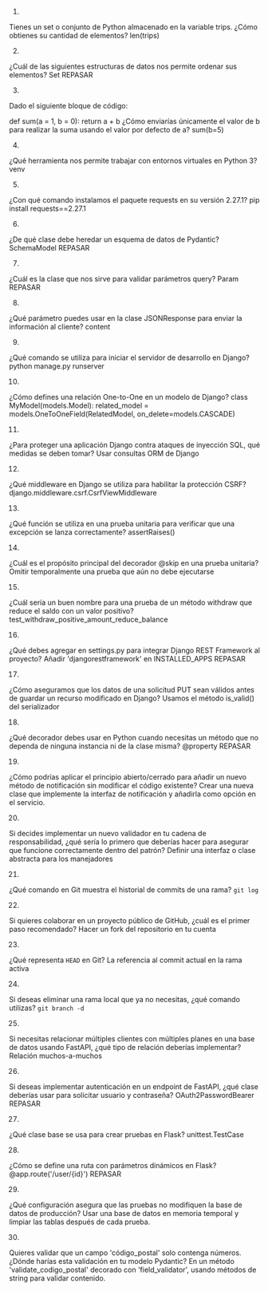 1.
Tienes un set o conjunto de Python almacenado en la variable trips. ¿Cómo obtienes su cantidad de elementos?
len(trips)

2.
¿Cuál de las siguientes estructuras de datos nos permite ordenar sus elementos?
Set
REPASAR

3.
Dado el siguiente bloque de código:

def sum(a = 1, b = 0):
  return a + b
¿Cómo enviarías únicamente el valor de b para realizar la suma usando el valor por defecto de a?
sum(b=5)

4.
¿Qué herramienta nos permite trabajar con entornos virtuales en Python 3?
venv

5.
¿Con qué comando instalamos el paquete requests en su versión 2.27.1?
pip install requests==2.27.1

6.
¿De qué clase debe heredar un esquema de datos de Pydantic?
SchemaModel
REPASAR

7.
¿Cuál es la clase que nos sirve para validar parámetros query?
Param
REPASAR

8.
¿Qué parámetro puedes usar en la clase JSONResponse para enviar la información al cliente?
content

9.
¿Qué comando se utiliza para iniciar el servidor de desarrollo en Django?
python manage.py runserver

10.
¿Cómo defines una relación One-to-One en un modelo de Django?
class MyModel(models.Model): related_model = models.OneToOneField(RelatedModel, on_delete=models.CASCADE)

11.
¿Para proteger una aplicación Django contra ataques de inyección SQL, qué medidas se deben tomar?
Usar consultas ORM de Django


12.
¿Qué middleware en Django se utiliza para habilitar la protección CSRF?
django.middleware.csrf.CsrfViewMiddleware


13.
¿Qué función se utiliza en una prueba unitaria para verificar que una excepción se lanza correctamente?
assertRaises()


14.
¿Cuál es el propósito principal del decorador @skip en una prueba unitaria?
Omitir temporalmente una prueba que aún no debe ejecutarse


15.
¿Cuál sería un buen nombre para una prueba de un método withdraw que reduce el saldo con un valor positivo?
test_withdraw_positive_amount_reduce_balance


16.
¿Qué debes agregar en settings.py para integrar Django REST Framework al proyecto?
Añadir 'djangorestframework' en INSTALLED_APPS
REPASAR

17.
¿Cómo aseguramos que los datos de una solicitud PUT sean válidos antes de guardar un recurso modificado en Django?
Usamos el método is_valid() del serializador


18.
¿Qué decorador debes usar en Python cuando necesitas un método que no dependa de ninguna instancia ni de la clase misma?
@property
REPASAR

19.
¿Cómo podrías aplicar el principio abierto/cerrado para añadir un nuevo método de notificación sin modificar el código existente?
Crear una nueva clase que implemente la interfaz de notificación y añadirla como opción en el servicio.


20.
Si decides implementar un nuevo validador en tu cadena de responsabilidad, ¿qué sería lo primero que deberías hacer para asegurar que funcione correctamente dentro del patrón?
Definir una interfaz o clase abstracta para los manejadores


21.
¿Qué comando en Git muestra el historial de commits de una rama?
`git log`


22.
Si quieres colaborar en un proyecto público de GitHub, ¿cuál es el primer paso recomendado?
Hacer un fork del repositorio en tu cuenta


23.
¿Qué representa `HEAD` en Git?
La referencia al commit actual en la rama activa


24.
Si deseas eliminar una rama local que ya no necesitas, ¿qué comando utilizas?
`git branch -d `


25.
Si necesitas relacionar múltiples clientes con múltiples planes en una base de datos usando FastAPI, ¿qué tipo de relación deberías implementar?
Relación muchos-a-muchos


26.
Si deseas implementar autenticación en un endpoint de FastAPI, ¿qué clase deberías usar para solicitar usuario y contraseña?
OAuth2PasswordBearer
REPASAR


27.
¿Qué clase base se usa para crear pruebas en Flask?
unittest.TestCase


28.
¿Cómo se define una ruta con parámetros dinámicos en Flask?
@app.route('/user/{id}')
REPASAR

29.
¿Qué configuración asegura que las pruebas no modifiquen la base de datos de producción?
Usar una base de datos en memoria temporal y limpiar las tablas después de cada prueba.


30.
Quieres validar que un campo 'código_postal' solo contenga números. ¿Dónde harías esta validación en tu modelo Pydantic?
En un método 'validate_codigo_postal' decorado con 'field_validator', usando métodos de string para validar contenido.


